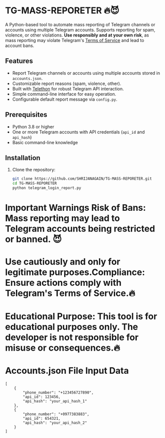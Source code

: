 # TG-MASS-REPORETER 🔥😈

A Python-based tool to automate mass reporting of Telegram channels or accounts using multiple Telegram accounts. Supports reporting for spam, violence, or other violations. **Use responsibly and at your own risk**, as mass reporting may violate Telegram's [Terms of Service](https://telegram.org/tos) and lead to account bans.

## Features
- Report Telegram channels or accounts using multiple accounts stored in `accounts.json`.
- Customizable report reasons (spam, violence, other).
- Built with [Telethon](https://github.com/LonamiWebs/Telethon) for robust Telegram API interaction.
- Simple command-line interface for easy operation.
- Configurable default report message via `config.py`.

## Prerequisites
- Python 3.8 or higher
- One or more Telegram accounts with API credentials (`api_id` and `api_hash`)
- Basic command-line knowledge

## Installation
1. Clone the repository:
   ```bash
   git clone https://github.com/SHRIJANAGAIN/TG-MASS-REPORETER.git
   cd TG-MASS-REPORETER
   python telegram_login_report.py


 # Important Warnings Risk of Bans: Mass reporting may lead to Telegram accounts being restricted or banned. 😈
 
 # Use cautiously and only for legitimate purposes.Compliance: Ensure actions comply with Telegram's Terms of Service.🔥
 
 # Educational Purpose: This tool is for educational purposes only. The developer is not responsible for misuse or consequences.🔥

# Accounts.json File Input Data 
```
[
    {
        "phone_number": "+123456727890",
        "api_id": 123456,
        "api_hash": "your_api_hash_1"
    },
    {
        "phone_number": "+0977383883",
        "api_id": 654321,
        "api_hash": "your_api_hash_2"
    }
]



